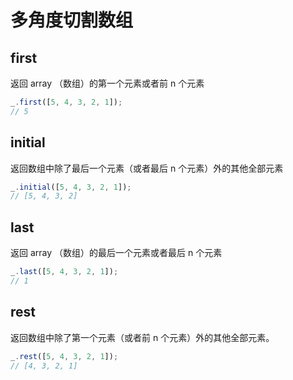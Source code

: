 # 多角度切割数组

## first

返回 array （数组）的第一个元素或者前 n 个元素

```js
_.first([5, 4, 3, 2, 1]);
// 5
```

## initial

返回数组中除了最后一个元素（或者最后 n 个元素）外的其他全部元素

```js
_.initial([5, 4, 3, 2, 1]);
// [5, 4, 3, 2]
```

## last

返回 array （数组）的最后一个元素或者最后 n 个元素

```js
_.last([5, 4, 3, 2, 1]);
// 1
```

## rest

返回数组中除了第一个元素（或者前 n 个元素）外的其他全部元素。

```js
_.rest([5, 4, 3, 2, 1]);
// [4, 3, 2, 1]
```